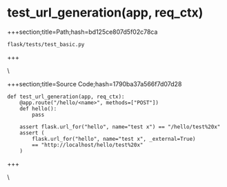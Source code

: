 



# test_url_generation(app, req_ctx)
  
+++section;title=Path;hash=bd125ce807d5f02c78ca

`flask/tests/test_basic.py`
  
+++

\
  
+++section;title=Source Code;hash=1790ba37a566f7d07d28
```
def test_url_generation(app, req_ctx):
    @app.route("/hello/<name>", methods=["POST"])
    def hello():
        pass

    assert flask.url_for("hello", name="test x") == "/hello/test%20x"
    assert (
        flask.url_for("hello", name="test x", _external=True)
        == "http://localhost/hello/test%20x"
    )
```  
+++

\
